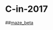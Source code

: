 # C-in-2017
##[maze_beta](https://github.com/OrionPaxxx/C-in-2017/blob/master/game_maze/maze_beta.cpp)
